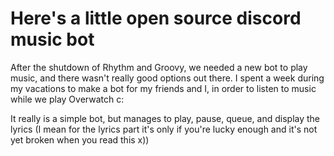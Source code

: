 # Here's a little open source discord music bot
After the shutdown of Rhythm and Groovy, we needed a new bot to play music, and there wasn't really good options out there.
I spent a week during my vacations to make a bot for my friends and I, in order to listen to music while we play Overwatch c:

It really is a simple bot, but manages to play, pause, queue, and display the lyrics (I mean for the lyrics part it's only if you're lucky enough and it's not yet broken when you read this x))
